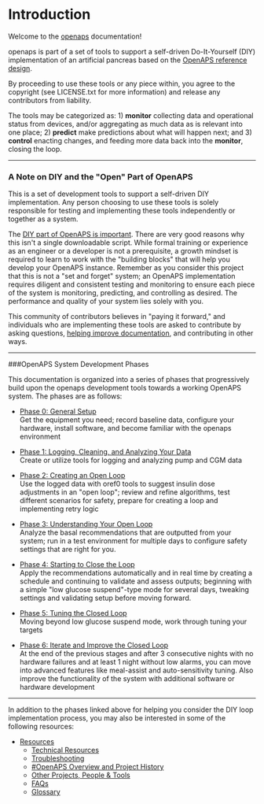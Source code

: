 # Introduction 

Welcome to the [openaps](https://github.com/openaps/) documentation!

openaps is part of a set of tools to support a self-driven Do-It-Yourself (DIY) implementation of an artificial pancreas based on the [OpenAPS reference design](http://openaps.org/open-artificial-pancreas-system-openaps-reference-design/). 

By proceeding to use these tools or any piece within, you agree to the copyright (see LICENSE.txt for more information) and release any contributors from liability. 

The tools may be categorized as: 1)  **monitor** collecting data and operational status from devices, and/or aggregating as much data as is relevant into one place; 2)  **predict** make predictions about what will happen next; and 3)  **control** enacting changes, and feeding more data back into the **monitor**, closing the loop.

----------
### A Note on DIY and the "Open" Part of OpenAPS
This is a set of development tools to support a self-driven DIY implementation. Any person choosing to use these tools is solely responsible for testing and implementing these tools independently or together as a system.  

The [DIY part of OpenAPS is important](http://bit.ly/1NBbZtO). There are very good reasons why this isn't a single downloadable script. While formal training or experience as an engineer or a developer is not a prerequisite, a growth mindset is required to learn to work with the "building blocks" that will help you develop your OpenAPS instance. Remember as you consider this project that this is not a "set and forget" system; an OpenAPS implementation requires diligent and consistent testing and monitoring to ensure each piece of the system is monitoring, predicting, and controlling as desired.  The performance and quality of your system lies solely with you.

This community of contributors believes in "paying it forward," and individuals who are implementing these tools are asked to contribute by asking questions, [helping improve documentation](source/docs/Resources/my-first-pr.md), and contributing in other ways.


----------
###OpenAPS System Development Phases

This documentation is organized into a series of phases that progressively build upon the openaps development tools towards a working OpenAPS system. The phases are as follows: 

* [Phase 0: General Setup](source/docs/walkthrough/phase-0/setup.md)<br>
Get the equipment you need; record baseline data, configure your hardware, install software, and become familiar with the openaps environment

* [Phase 1: Logging, Cleaning, and Analyzing Your Data](source/docs/walkthrough/phase-1/log-clean-analyze.md)<br>
Create or utilize tools for logging and analyzing pump and CGM data

* [Phase 2: Creating an Open Loop](source/docs/walkthrough/phase-2/considerations.md)<br>
Use the logged data with oref0 tools to suggest insulin dose adjustments in an "open loop"; review and refine algorithms, test different scenarios for safety, prepare for creating a loop and implementing retry logic

* [Phase 3: Understanding Your Open Loop](source/docs/walkthrough/phase-3/considerations.md)<br>
Analyze the basal recommendations that are outputted from your system; run in a test environment for multiple days to configure safety settings that are right for you.

* [Phase 4: Starting to Close the Loop](source/docs/walkthrough/phase-4/considerations.md)<br>
Apply the recommendations automatically and in real time by creating a schedule and continuing to validate and assess outputs; beginning with a simple "low glucose suspend"-type mode for several days, tweaking settings and validating setup before moving forward.

* [Phase 5: Tuning the Closed Loop](source/docs/walkthrough/phase-5/considerations.md)<br>
Moving beyond low glucose suspend mode, work through tuning your targets

* [Phase 6: Iterate and Improve the Closed Loop](source/docs/walkthrough/phase-6/considerations.mdd)<br>
At the end of the previous stages and after 3 consecutive nights with no hardware failures and at least 1 night without low alarms, you can move into advanced features like meal-assist and auto-sensitivity tuning. Also improve the functionality of the system with additional software or hardware development

----------
In addition to the phases linked above for helping you consider the DIY loop implementation process, you may also be interested in some of the following resources:

* [Resources](source/docs/Resources/resources.md)
   * [Technical Resources](source/docs/Resources/technical-resources.md)
   * [Troubleshooting](source/docs/Resources/troubleshooting.md)
   * [#OpenAPS Overview and Project History](source/docs/Resources/history.md)
   * [Other Projects, People & Tools](source/docs/Resources/other-projects.md)
   * [FAQs](source/docs/Resources/faq.md)
   * [Glossary](source/docs/Resources/glossary.md)
